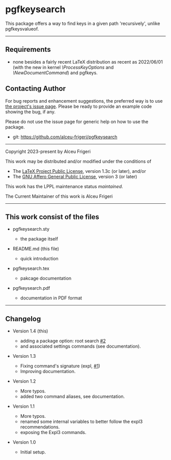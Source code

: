 pgfkeysearch
==========

This package offers a way to find keys in a given path 'recursively', unlike pgfkeysvalueof.

--------------

## Requirements
* none besides a fairly recent LaTeX distribution as recent as 2022/06/01
(with the new in kernel *\ProcessKeyOptions* and *\NewDocumentCommand*)
and pgfkeys.


## Contacting Author

For bug reports and enhancement suggestions, the preferred way is to use
[the project's issue page](https://github.com/alceu-frigeri/pgfkeysearch/issues).
Please be ready to provide an example code showing the bug, if any.

Please do not use the issue page for generic help on how to use the package.

* git: https://github.com/alceu-frigeri/pgfkeysearch

-------------
Copyright 2023-present by Alceu Frigeri

 This work may be distributed and/or modified under the
 conditions of

 * The [LaTeX Project Public License](http://www.latex-project.org/lppl.txt), version 1.3c (or later), and/or
 * The [GNU Affero General Public License](https://www.gnu.org/licenses/agpl-3.0.html), version 3 (or later)

This work has the LPPL maintenance status *maintained*.

The Current Maintainer of this work is Alceu Frigeri

-------------
## This work consist of the files

* pgfkeysearch.sty
    - the package itself

* README.md  (this file)
    - quick introduction

* pgfkeysearch.tex
    - pakcage documentation
* pgfkeysearch.pdf
    - documentation in PDF format
    
-------------

## Changelog

* Version 1.4 (this)
    - adding a package option: root search [#2](https://github.com/alceu-frigeri/pgfkeysearch/issues/2)
    - and associated settings commands (see documentation).

* Version 1.3
    - Fixing command's signature (expl, [#1](https://github.com/alceu-frigeri/pgfkeysearch/issues/1))
    - Improving documentation.

* Version 1.2
    - More typos.
    - added two command aliases, see documentation.

* Version 1.1
    - More typos.
    - renamed some internal variables to better follow the expl3 recommendations. 
    - exposing the Expl3 commands.

* Version 1.0
    - Initial setup.
